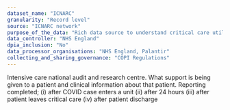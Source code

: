 ```yaml
---
dataset_name: "ICNARC"
granularity: "Record level"
source: "ICNARC network"
purpose_of_the_data: "Rich data source to understand critical care utilisation for COVID-19 patients, characteristics of patients admitted to critical care and key assumptions to support modelling such as critical care length of stay and proportion of critical care admissions requiring ventilation"
data_controller: "NHS England"
dpia_inclusion: "No"
data_processor_organisations: "NHS England, Palantir"
collecting_and_sharing_governance: "COPI Regulations"
---
```

Intensive care national audit and research centre. What support is being given to a patient and clinical information about that patient. Reporting completed; 
(i) after COVID case enters a unit
(ii) after 24 hours
(iii) after patient leaves critical care
(iv) after patient discharge